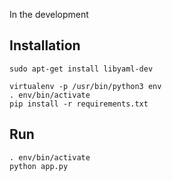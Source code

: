 In the development


## Installation

```
sudo apt-get install libyaml-dev 

virtualenv -p /usr/bin/python3 env
. env/bin/activate
pip install -r requirements.txt
```

## Run
```
. env/bin/activate
python app.py
```
